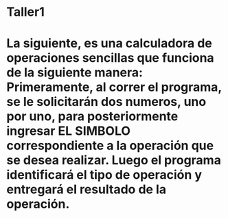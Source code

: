 # Taller1

# La siguiente, es una calculadora de operaciones sencillas que funciona de la siguiente manera: Primeramente, al correr el programa, se le solicitarán dos numeros, uno por uno, para posteriormente ingresar EL SIMBOLO correspondiente a la operación que se desea realizar. Luego el programa identificará el tipo de operación y entregará el resultado de la operación.